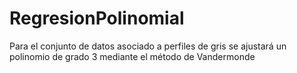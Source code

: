 # RegresionPolinomial
Para el conjunto de datos asociado a perfiles de gris se ajustará un polinomio de grado 3 mediante el método de Vandermonde 
